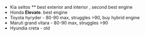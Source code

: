 
- Kia seltos **  best exterior and interior , second best engine
- Honda **Elevate**.  best engine
-  Toyota hyryder - 80-90 max, struggles >90, buy hybrid engine
- Maruti grand vitara - 80-90 max, struggles >90
- Hyundia creta - old